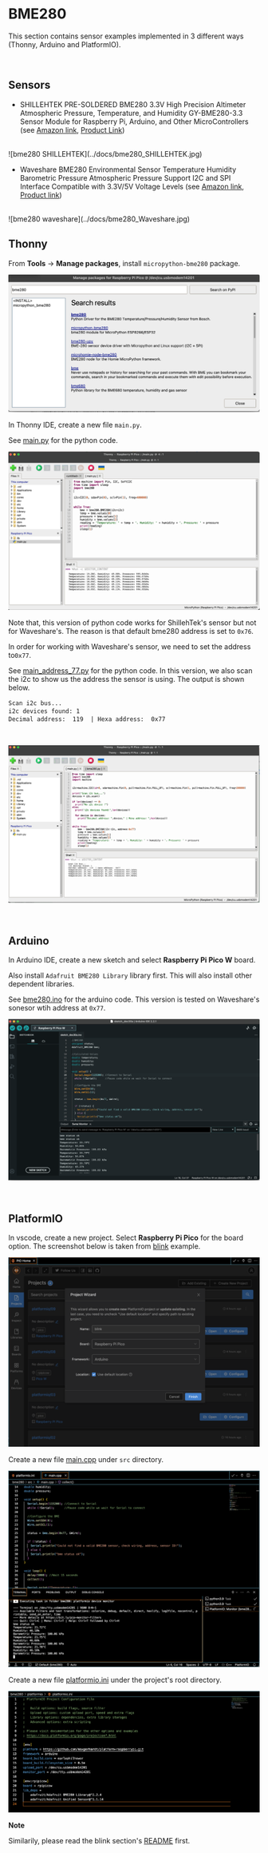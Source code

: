 # BME280

This section contains sensor examples implemented in 3 different ways (Thonny, Arduino and PlatformIO).


<br>

## Sensors

- SHILLEHTEK PRE-SOLDERED BME280 3.3V High Precision Altimeter Atmospheric Pressure, Temperature, and Humidity GY-BME280-3.3 Sensor Module for Raspberry Pi, Arduino, and Other MicroControllers (see [Amazon link](https://www.amazon.com/gp/product/B0BQFV883T/ref=ppx_yo_dt_b_asin_title_o08_s00?ie=UTF8&psc=1), [Product Link](https://shillehtek.com/products/pre-soldered-bme280-3-3v-high-precision-altimeter-atmospheric-pressure-temperature-and-humidity-gy-bme280-3-3-sensor-module-for-raspberry-pi-arduino-and-other-microcontrollers))
<br>
    ![bme280 SHILLEHTEK](../docs/bme280_SHILLEHTEK.jpg)
<br>

- Waveshare BME280 Environmental Sensor Temperature Humidity Barometric Pressure Atmospheric Pressure Support I2C and SPI Interface Compatible with 3.3V/5V Voltage Levels (see [Amazon link](https://www.amazon.com/gp/product/B088HJHJXG/ref=ppx_yo_dt_b_asin_title_o07_s00?ie=UTF8&psc=1), [Product link](https://www.waveshare.com/wiki/BME280_Environmental_Sensor))
<br>
    ![bme280 waveshare](../docs/bme280_Waveshare.jpg)



<br>

## Thonny

From **Tools** -> **Manage packages**, install `micropython-bme280` package. 

![bme280 thonny 01](../docs/bme280_thonny_01.png)


In Thonny IDE, create a new file `main.py`.

See [main.py](./thonny/main.py) for the python code.

![bme280 thonny 02](../docs/bme280_thonny_02.png)

Note that, this version of python code works for ShillehTek's sensor but not for Waveshare's. The reason is that default bme280 address is set to `0x76`.

In order for working with Waveshare's sensor, we need to set the address to`0x77`.

See [main_address_77.py](./thonny/main_address_77.py) for the python code. In this version, we also scan the i2c to show us the address the sensor is using. The output is shown below.

```
Scan i2c bus...
i2c devices found: 1
Decimal address:  119  | Hexa address:  0x77
```

<br>

![bme280 thonny 03](../docs/bme280_thonny_03.png)

<br>

## Arduino

In Arduino IDE, create a new sketch and select **Raspberry Pi Pico W** board.

Also install `Adafruit BME280 Library` library first. This will also install other dependent libraries.

See [bme280.ino](./arduino/bme280.ino) for the arduino code. This version is tested on Waveshare's sonesor wtih address at `0x77`.



![bme280 arduino](../docs/bme280_arduino.png)


<br>

## PlatformIO


In vscode, create a new project. Select **Raspberry Pi Pico** for the board option. The screenshot below is taken from [blink](../blink/README.md) example.

![blink platformio 01](../docs/blink_platformio_01.png)


Create a new file [main.cpp](./platformio/main.cpp) under `src` directory.

![bme280 platformio 01](../docs/bme280_platformio_01.png)


Create a new file [platformio.ini](./platformio/platformio.ini) under the project's root directory.


![bme280 platform 02](../docs/bme280_platformio_02.png) 


**Note**

Similarily, please read the blink section's [README](../blink/README.md) first.

<br>

